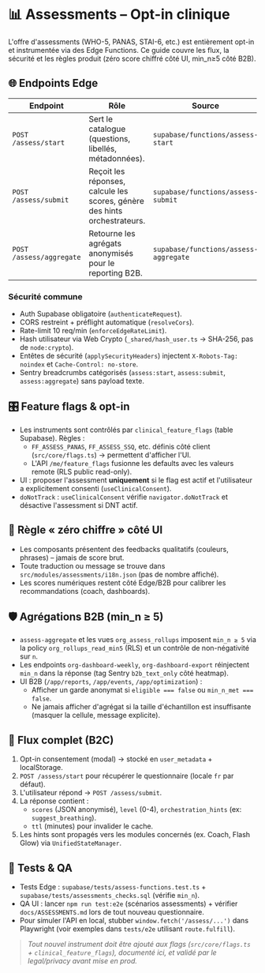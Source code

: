 # 📊 Assessments – Opt-in clinique

L'offre d'assessments (WHO-5, PANAS, STAI-6, etc.) est entièrement opt-in et instrumentée via des Edge Functions.
Ce guide couvre les flux, la sécurité et les règles produit (zéro score chiffré côté UI, min_n≥5 côté B2B).

## 🌐 Endpoints Edge
| Endpoint | Rôle | Source |
| --- | --- | --- |
| `POST /assess/start` | Sert le catalogue (questions, libellés, métadonnées). | `supabase/functions/assess-start` |
| `POST /assess/submit` | Reçoit les réponses, calcule les scores, génère des hints orchestrateurs. | `supabase/functions/assess-submit` |
| `POST /assess/aggregate` | Retourne les agrégats anonymisés pour le reporting B2B. | `supabase/functions/assess-aggregate` |

### Sécurité commune
- Auth Supabase obligatoire (`authenticateRequest`).
- CORS restreint + préflight automatique (`resolveCors`).
- Rate-limit 10 req/min (`enforceEdgeRateLimit`).
- Hash utilisateur via Web Crypto (`_shared/hash_user.ts` → SHA-256, pas de `node:crypto`).
- Entêtes de sécurité (`applySecurityHeaders`) injectent `X-Robots-Tag: noindex` et `Cache-Control: no-store`.
- Sentry breadcrumbs catégorisés (`assess:start`, `assess:submit`, `assess:aggregate`) sans payload texte.

## 🎛️ Feature flags & opt-in
- Les instruments sont contrôlés par `clinical_feature_flags` (table Supabase). Règles :
  - `FF_ASSESS_PANAS`, `FF_ASSESS_SSQ`, etc. définis côté client (`src/core/flags.ts`) → permettent d'afficher l'UI.
  - L'API `/me/feature_flags` fusionne les defaults avec les valeurs remote (RLS public read-only).
- UI : proposer l'assessment **uniquement** si le flag est actif et l'utilisateur a explicitement consenti (`useClinicalConsent`).
- `doNotTrack` : `useClinicalConsent` vérifie `navigator.doNotTrack` et désactive l'assessment si DNT actif.

## 🧘 Règle « zéro chiffre » côté UI
- Les composants présentent des feedbacks qualitatifs (couleurs, phrases) – jamais de score brut.
- Toute traduction ou message se trouve dans `src/modules/assessments/i18n.json` (pas de nombre affiché).
- Les scores numériques restent côté Edge/B2B pour calibrer les recommandations (coach, dashboards).

## 🛡️ Agrégations B2B (min_n ≥ 5)
- `assess-aggregate` et les vues `org_assess_rollups` imposent `min_n ≥ 5` via la policy `org_rollups_read_min5` (RLS) et un contrôle de non-négativité sur `n`.
- Les endpoints `org-dashboard-weekly`, `org-dashboard-export` réinjectent `min_n` dans la réponse (tag Sentry `b2b_text_only` côté heatmap).
- UI B2B (`/app/reports`, `/app/events`, `/app/optimization`) :
  - Afficher un garde anonymat si `eligible === false` ou `min_n_met === false`.
  - Ne jamais afficher d'agrégat si la taille d'échantillon est insuffisante (masquer la cellule, message explicite).

## 🔄 Flux complet (B2C)
1. Opt-in consentement (modal) → stocké en `user_metadata` + localStorage.
2. `POST /assess/start` pour récupérer le questionnaire (locale `fr` par défaut).
3. L'utilisateur répond → `POST /assess/submit`.
4. La réponse contient :
   - `scores` (JSON anonymisé), `level` (0-4), `orchestration_hints` (ex: `suggest_breathing`).
   - `ttl` (minutes) pour invalider le cache.
5. Les hints sont propagés vers les modules concernés (ex. Coach, Flash Glow) via `UnifiedStateManager`.

## 🧪 Tests & QA
- Tests Edge : `supabase/tests/assess-functions.test.ts` + `supabase/tests/assessments_checks.sql` (vérifie `min_n`).
- QA UI : lancer `npm run test:e2e` (scénarios assessments) + vérifier `docs/ASSESSMENTS.md` lors de tout nouveau questionnaire.
- Pour simuler l'API en local, stubber `window.fetch('/assess/...')` dans Playwright (voir exemples dans `tests/e2e` utilisant `route.fulfill`).

> _Tout nouvel instrument doit être ajouté aux flags (`src/core/flags.ts` + `clinical_feature_flags`), documenté ici, et validé par le legal/privacy avant mise en prod._
